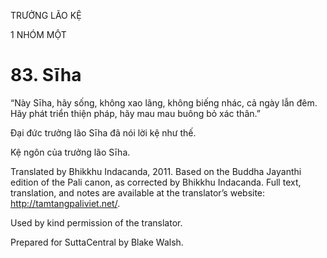TRƯỞNG LÃO KỆ

1 NHÓM MỘT

# 83\. Sīha

“Này Sīha, hãy sống, không xao lãng, không biếng nhác, cả ngày lẫn đêm. Hãy phát triển thiện pháp, hãy mau mau buông bỏ xác thân.”

Đại đức trưởng lão Sīha đã nói lời kệ như thế.

Kệ ngôn của trưởng lão Sīha.

Translated by Bhikkhu Indacanda, 2011. Based on the Buddha Jayanthi edition of the Pali canon, as corrected by Bhikkhu Indacanda. Full text, translation, and notes are available at the translator’s website: http://tamtangpaliviet.net/.

Used by kind permission of the translator.

Prepared for SuttaCentral by Blake Walsh.
